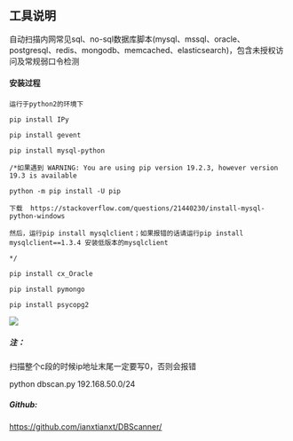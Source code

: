 ## 工具说明

自动扫描内网常见sql、no-sql数据库脚本(mysql、mssql、oracle、postgresql、redis、mongodb、memcached、elasticsearch)，包含未授权访问及常规弱口令检测

#### 安装过程

```
运行于python2的环境下

pip install IPy

pip install gevent

pip install mysql-python

/*如果遇到 WARNING: You are using pip version 19.2.3, however version 19.3 is available

python -m pip install -U pip

下载  https://stackoverflow.com/questions/21440230/install-mysql-python-windows

然后，运行pip install mysqlclient；如果报错的话请运行pip install mysqlclient==1.3.4 安装低版本的mysqlclient

*/

pip install cx_Oracle

pip install pymongo

pip install psycopg2

```

![](images/15897831369988.png)


##### 注：

扫描整个c段的时候ip地址末尾一定要写0，否则会报错

python dbscan.py 192.168.50.0/24

##### Github:

https://github.com/ianxtianxt/DBScanner/

